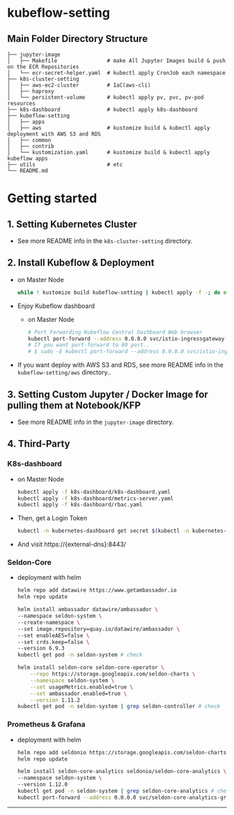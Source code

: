 # kubeflow-setting

## Main Folder Directory Structure
    ├── jupyter-image  
    │   ├── Makefile                # make All Jupyter Images build & push on the ECR Repositories  
    │   └── ecr-secret-helper.yaml  # kubectl apply CronJob each namespace  
    ├── k8s-cluster-setting  
    │   ├── aws-ec2-cluster         # IaC(aws-cli)  
    │   ├── haproxy  
    │   └── persistent-volume       # kubectl apply pv, pvc, pv-pod resources  
    ├── k8s-dashboard               # kubectl apply k8s-dashboard  
    ├── kubeflow-setting  
    │   ├── apps   
    │   ├── aws                     # kustomize build & kubectl apply deployment with AWS S3 and RDS  
    │   ├── common  
    │   ├── contrib  
    │   └── kustomization.yaml      # kustomize build & kubectl apply kubeflow apps  
    ├── utils                       # etc  
    └── README.md  



# Getting started

## 1. Setting Kubernetes Cluster
* See more README info in the `k8s-cluster-setting` directory.


## 2. Install Kubeflow & Deployment
* on Master Node
    ```sh
    while ! kustomize build kubeflow-setting | kubectl apply -f -; do echo "Retrying to apply resources"; sleep 10; done
    ```

* Enjoy Kubeflow dashboard
  - on Master Node
    ```sh
    # Port Forwarding Kubeflow Central Dashboard Web browser 
    kubectl port-forward --address 0.0.0.0 svc/istio-ingressgateway -n istio-system 8080:80 &
    # If you want port-forward to 80 port..
    # $ sudo -E kubectl port-forward --address 0.0.0.0 svc/istio-ingressgateway -n istio-system 80:80 &
    ```

* If you want deploy with AWS S3 and RDS, see more README info in the `kubeflow-setting/aws` directory..

## 3. Setting Custom Jupyter / Docker Image for pulling them at Notebook/KFP 
* See more README info in the `jupyter-image` directory.



## 4. Third-Party

### K8s-dashboard
* on Master Node
    ```sh
    kubectl apply -f k8s-dashboard/k8s-dashboard.yaml
    kubectl apply -f k8s-dashboard/metrics-server.yaml
    kubectl apply -f k8s-dashboard/rbac.yaml
    ```

* Then, get a Login Token
    ```sh
    kubectl -n kubernetes-dashboard get secret $(kubectl -n kubernetes-dashboard get sa/admin-user -o jsonpath="{.secrets[0].name}") -o go-template="{{.data.token | base64decode}}"
    ```

* And visit https://{external-dns}:8443/ 


### Seldon-Core
* deployment with helm
    ```sh
    helm repo add datawire https://www.getambassador.io
    helm repo update

    helm install ambassador datawire/ambassador \
    --namespace seldon-system \
    --create-namespace \
    --set image.repository=quay.io/datawire/ambassador \
    --set enableAES=false \
    --set crds.keep=false \
    --version 6.9.3
    kubectl get pod -n seldon-system # check

    helm install seldon-core seldon-core-operator \
        --repo https://storage.googleapis.com/seldon-charts \
        --namespace seldon-system \
        --set usageMetrics.enabled=true \
        --set ambassador.enabled=true \
        --version 1.11.2
    kubectl get pod -n seldon-system | grep seldon-controller # check
    ```


### Prometheus & Grafana
* deployment with helm
    ```sh
    helm repo add seldonio https://storage.googleapis.com/seldon-charts
    helm repo update

    helm install seldon-core-analytics seldonio/seldon-core-analytics \
    --namespace seldon-system \
    --version 1.12.0
    kubectl get pod -n seldon-system | grep seldon-core-analytics # check
    kubectl port-forward --address 0.0.0.0 svc/seldon-core-analytics-grafana -n seldon-system 8090:80
    ```

---
